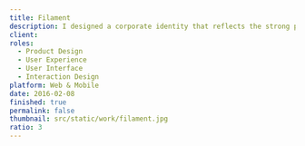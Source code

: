 ```yaml
---
title: Filament
description: I designed a corporate identity that reflects the strong potential in online training, communicates with potential users as the company offers a vast and updated catalogue of IT courses.
client: 
roles:
  - Product Design
  - User Experience
  - User Interface
  - Interaction Design
platform: Web & Mobile
date: 2016-02-08
finished: true
permalink: false
thumbnail: src/static/work/filament.jpg
ratio: 3
---
```


